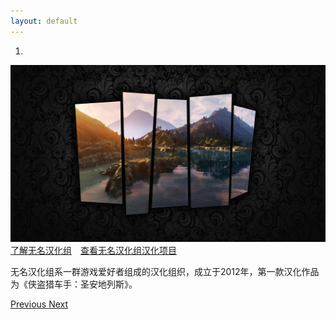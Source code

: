 ```yaml
---
layout: default
---
```


<div id="carousel-example-generic" class="carousel slide" data-ride="carousel">
  <!-- Indicators -->
  <ol class="carousel-indicators">
    <li data-target="#carousel-example-generic" data-slide-to="0" class="active"></li>
  </ol>

  <!-- Wrapper for slides -->
  <div class="carousel-inner" role="listbox">
    <div class="item active">
      <img src="/wm.jpg" alt="INDEX">
      <div class="carousel-caption">
        <a class="btn btn-info btn-sm" href="/About">了解无名汉化组</a>　<a class="btn btn-info btn-sm" href="/Projects">查看无名汉化组汉化项目</a>
        <p class="smallfont" >无名汉化组系一群游戏爱好者组成的汉化组织，成立于2012年，第一款汉化作品为《侠盗猎车手：圣安地列斯》。</p>
      </div>
    </div>
  </div>

  <!-- Controls -->
  <a class="left carousel-control" href="#carousel-example-generic" role="button" data-slide="prev">
    <span class="glyphicon glyphicon-chevron-left" aria-hidden="true"></span>
    <span class="sr-only">Previous</span>
  </a>
  <a class="right carousel-control" href="#carousel-example-generic" role="button" data-slide="next">
    <span class="glyphicon glyphicon-chevron-right" aria-hidden="true"></span>
    <span class="sr-only">Next</span>
  </a>
</div>
<br>
